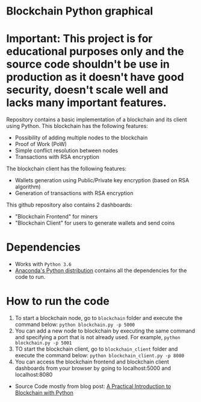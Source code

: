 # Blockchain Python graphical
# Important: This project is for educational purposes only and the source code shouldn't be use in production as it doesn't have good security, doesn't scale well and lacks many important features.

Repository contains a basic implementation of a blockchain and its client using Python. This blockchain has the following features:

- Possibility of adding multiple nodes to the blockchain
- Proof of Work (PoW)
- Simple conflict resolution between nodes
- Transactions with RSA encryption

The blockchain client has the following features:

- Wallets generation using Public/Private key encryption (based on RSA algorithm)
- Generation of transactions with RSA encryption

This github repository also contains 2 dashboards:

- "Blockchain Frontend" for miners
- "Blockchain Client" for users to generate wallets and send coins


# Dependencies

- Works with ```Python 3.6```
- [Anaconda's Python distribution](https://www.continuum.io/downloads) contains all the dependencies for the code to run.

# How to run the code

1. To start a blockchain node, go to ```blockchain``` folder and execute the command below:
```python blockchain.py -p 5000```
2. You can add a new node to blockchain by executing the same command and specifying a port that is not already used. For example, ```python blockchain.py -p 5001```
3. TO start the blockchain client, go to ```blockchain_client``` folder and execute the command below:
```python blockchain_client.py -p 8080```
4. You can access the blockchain frontend and blockchain client dashboards from your browser by going to localhost:5000 and localhost:8080

* Source Code mostly from blog post: [A Practical Introduction to Blockchain with Python](http://adilmoujahid.com/posts/2018/03/intro-blockchain-bitcoin-python/)